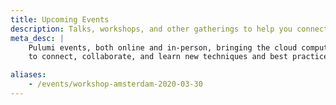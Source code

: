 ```yaml
---
title: Upcoming Events
description: Talks, workshops, and other gatherings to help you connect with the Pulumi community.
meta_desc: |
    Pulumi events, both online and in-person, bringing the cloud computing community together
    to connect, collaborate, and learn new techniques and best practices.

aliases:
    - /events/workshop-amsterdam-2020-03-30
---
```

